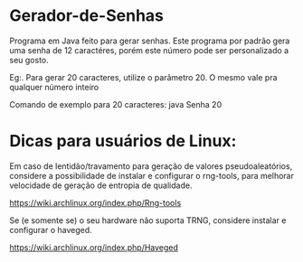 # Gerador-de-Senhas
Programa em Java feito para gerar senhas.
Este programa por padrão gera uma senha de 12 caractéres, porém este número pode ser personalizado a seu gosto.

Eg:. Para gerar 20 caracteres, utilize o parâmetro 20. O mesmo vale pra qualquer número inteiro

Comando de exemplo para 20 caracteres: java Senha 20

<h1>Dicas para usuários de Linux: </h1>

Em caso de lentidão/travamento para geração de valores pseudoaleatórios, considere a possibilidade de instalar e configurar o rng-tools, para melhorar velocidade de geração de entropia de qualidade.

https://wiki.archlinux.org/index.php/Rng-tools

Se (e somente se) o seu hardware não suporta TRNG, considere instalar e configurar o haveged.

https://wiki.archlinux.org/index.php/Haveged
